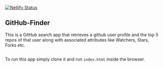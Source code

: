 [![Netlify Status](https://api.netlify.com/api/v1/badges/0cd13803-6049-4acd-8729-6d20dd328a40/deploy-status)](https://app.netlify.com/sites/githubfinder-jahanzaibmalik/deploys)
## GitHub-Finder
This is a GitHub search app that retrieves a github user profile and the top 5 repos of that user along with associated attributes like Watchers, Stars, Forks etc.
<br>
##
To run this app simply clone it and run `index.html` inside the browser.

